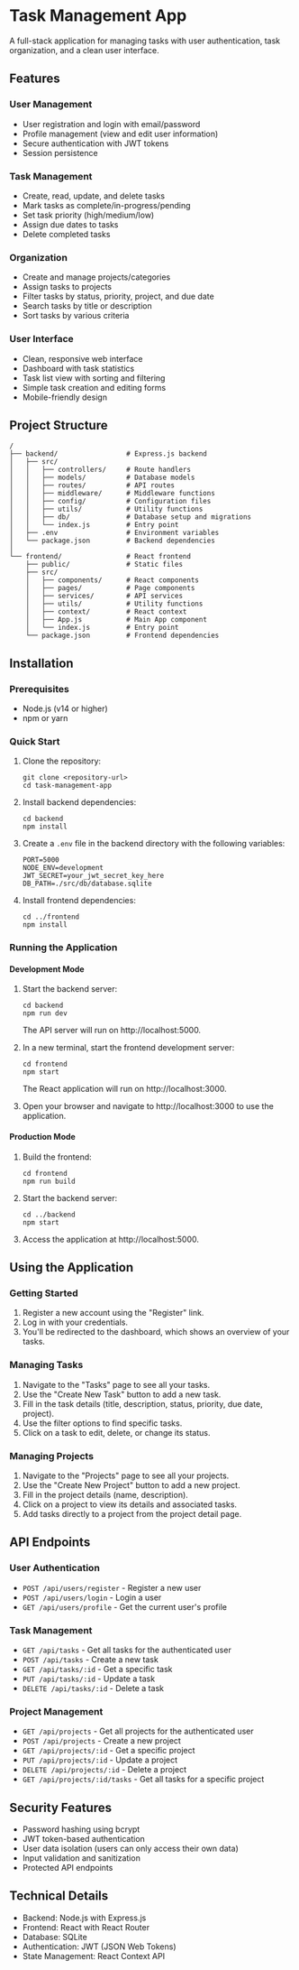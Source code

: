# Task Management App

A full-stack application for managing tasks with user authentication, task organization, and a clean user interface.

## Features

### User Management
- User registration and login with email/password
- Profile management (view and edit user information)
- Secure authentication with JWT tokens
- Session persistence

### Task Management
- Create, read, update, and delete tasks
- Mark tasks as complete/in-progress/pending
- Set task priority (high/medium/low)
- Assign due dates to tasks
- Delete completed tasks

### Organization
- Create and manage projects/categories
- Assign tasks to projects
- Filter tasks by status, priority, project, and due date
- Search tasks by title or description
- Sort tasks by various criteria

### User Interface
- Clean, responsive web interface
- Dashboard with task statistics
- Task list view with sorting and filtering
- Simple task creation and editing forms
- Mobile-friendly design

## Project Structure

```
/
├── backend/                 # Express.js backend
│   ├── src/
│   │   ├── controllers/     # Route handlers
│   │   ├── models/          # Database models
│   │   ├── routes/          # API routes
│   │   ├── middleware/      # Middleware functions
│   │   ├── config/          # Configuration files
│   │   ├── utils/           # Utility functions
│   │   ├── db/              # Database setup and migrations
│   │   └── index.js         # Entry point
│   ├── .env                 # Environment variables
│   └── package.json         # Backend dependencies
│
└── frontend/                # React frontend
    ├── public/              # Static files
    ├── src/
    │   ├── components/      # React components
    │   ├── pages/           # Page components
    │   ├── services/        # API services
    │   ├── utils/           # Utility functions
    │   ├── context/         # React context
    │   ├── App.js           # Main App component
    │   └── index.js         # Entry point
    └── package.json         # Frontend dependencies
```

## Installation

### Prerequisites

- Node.js (v14 or higher)
- npm or yarn

### Quick Start

1. Clone the repository:
   ```
   git clone <repository-url>
   cd task-management-app
   ```

2. Install backend dependencies:
   ```
   cd backend
   npm install
   ```

3. Create a `.env` file in the backend directory with the following variables:
   ```
   PORT=5000
   NODE_ENV=development
   JWT_SECRET=your_jwt_secret_key_here
   DB_PATH=./src/db/database.sqlite
   ```

4. Install frontend dependencies:
   ```
   cd ../frontend
   npm install
   ```

### Running the Application

#### Development Mode

1. Start the backend server:
   ```
   cd backend
   npm run dev
   ```
   The API server will run on http://localhost:5000.

2. In a new terminal, start the frontend development server:
   ```
   cd frontend
   npm start
   ```
   The React application will run on http://localhost:3000.

3. Open your browser and navigate to http://localhost:3000 to use the application.

#### Production Mode

1. Build the frontend:
   ```
   cd frontend
   npm run build
   ```

2. Start the backend server:
   ```
   cd ../backend
   npm start
   ```

3. Access the application at http://localhost:5000.

## Using the Application

### Getting Started

1. Register a new account using the "Register" link.
2. Log in with your credentials.
3. You'll be redirected to the dashboard, which shows an overview of your tasks.

### Managing Tasks

1. Navigate to the "Tasks" page to see all your tasks.
2. Use the "Create New Task" button to add a new task.
3. Fill in the task details (title, description, status, priority, due date, project).
4. Use the filter options to find specific tasks.
5. Click on a task to edit, delete, or change its status.

### Managing Projects

1. Navigate to the "Projects" page to see all your projects.
2. Use the "Create New Project" button to add a new project.
3. Fill in the project details (name, description).
4. Click on a project to view its details and associated tasks.
5. Add tasks directly to a project from the project detail page.

## API Endpoints

### User Authentication

- `POST /api/users/register` - Register a new user
- `POST /api/users/login` - Login a user
- `GET /api/users/profile` - Get the current user's profile

### Task Management

- `GET /api/tasks` - Get all tasks for the authenticated user
- `POST /api/tasks` - Create a new task
- `GET /api/tasks/:id` - Get a specific task
- `PUT /api/tasks/:id` - Update a task
- `DELETE /api/tasks/:id` - Delete a task

### Project Management

- `GET /api/projects` - Get all projects for the authenticated user
- `POST /api/projects` - Create a new project
- `GET /api/projects/:id` - Get a specific project
- `PUT /api/projects/:id` - Update a project
- `DELETE /api/projects/:id` - Delete a project
- `GET /api/projects/:id/tasks` - Get all tasks for a specific project

## Security Features

- Password hashing using bcrypt
- JWT token-based authentication
- User data isolation (users can only access their own data)
- Input validation and sanitization
- Protected API endpoints

## Technical Details

- Backend: Node.js with Express.js
- Frontend: React with React Router
- Database: SQLite
- Authentication: JWT (JSON Web Tokens)
- State Management: React Context API